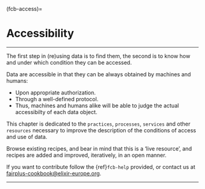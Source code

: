 (fcb-access)=
# Accessibility

---

The first step in (re)using data is to find them, the second is to know how and under which condition they can be accessed.

Data are accessible in that they can be always obtained by machines and humans:
- Upon appropriate authorization.
- Through a well-defined protocol.
- Thus, machines and humans alike will be able to judge the actual accessibilty of each data object.

This chapter is dedicated to the `practices`, `processes`, `services` and other `resources` necessary to improve the description of the conditions of access and use of data.

Browse existing recipes, and bear in mind that this is a ‘live resource’, and recipes are added and improved, iteratively, in an open manner.

If you want to contribute follow the {ref}`fcb-help` provided, or contact us at [fairplus-cookbook@elixir-europe.org](mailto:fairplus-cookbook@elixir-europe.org).

---
